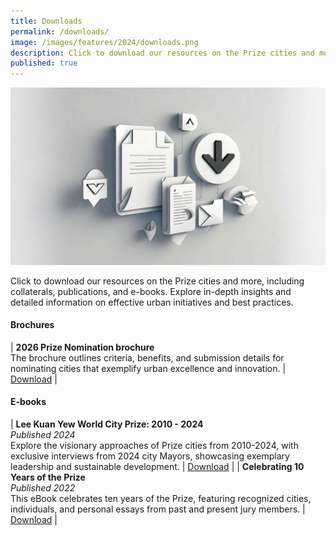 ```yaml
---
title: Downloads
permalink: /downloads/
image: /images/features/2024/downloads.png
description: Click to download our resources on the Prize cities and more, including collaterals, publications, and e-books. Explore in-depth insights and detailed information on effective urban initiatives and best practices.
published: true
---
```


![Downloads](/images/features/2024/downloads.png)

Click to download our resources on the Prize cities and more, including collaterals, publications, and e-books. Explore in-depth insights and detailed information on effective urban initiatives and best practices. 

#### **Brochures**

| **2026 Prize Nomination brochure** <br> The brochure outlines criteria, benefits, and submission details for nominating cities that exemplify urban excellence and innovation. | [Download](/documents/2026-prize.pdf) |

#### **E-books**

| **Lee Kuan Yew World City Prize: 2010 - 2024** <br> _Published 2024_ <br> Explore the visionary approaches of Prize cities from 2010-2024, with exclusive interviews from 2024 city Mayors, showcasing exemplary leadership and sustainable development. | [Download](/documents/worldcityprize-2024.pdf) |
| **Celebrating 10 Years of the Prize** <br> _Published 2022_ <br> This eBook celebrates ten years of the Prize, featuring recognized cities, individuals, and personal essays from past and present jury members. | [Download](/documents/Celebrating-Ten-Years-of-the-Prize.pdf) |
